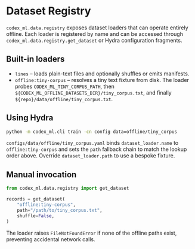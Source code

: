 # Dataset Registry

`codex_ml.data.registry` exposes dataset loaders that can operate entirely
offline. Each loader is registered by name and can be accessed through
`codex_ml.data.registry.get_dataset` or Hydra configuration fragments.

## Built-in loaders

- `lines` – loads plain-text files and optionally shuffles or emits manifests.
- `offline:tiny-corpus` – resolves a tiny text fixture from disk. The loader
  probes `CODEX_ML_TINY_CORPUS_PATH`, then
  `${CODEX_ML_OFFLINE_DATASETS_DIR}/tiny_corpus.txt`, and finally
  `${repo}/data/offline/tiny_corpus.txt`.

## Using Hydra

```bash
python -m codex_ml.cli train -cn config data=offline/tiny_corpus
```
`configs/data/offline/tiny_corpus.yaml` binds `dataset_loader.name` to
`offline:tiny-corpus` and sets the `path` fallback chain to match the lookup
order above. Override `dataset_loader.path` to use a bespoke fixture.

## Manual invocation

```python
from codex_ml.data.registry import get_dataset

records = get_dataset(
    "offline:tiny-corpus",
    path="/path/to/tiny_corpus.txt",
    shuffle=False,
)
```
The loader raises `FileNotFoundError` if none of the offline paths exist,
preventing accidental network calls.

